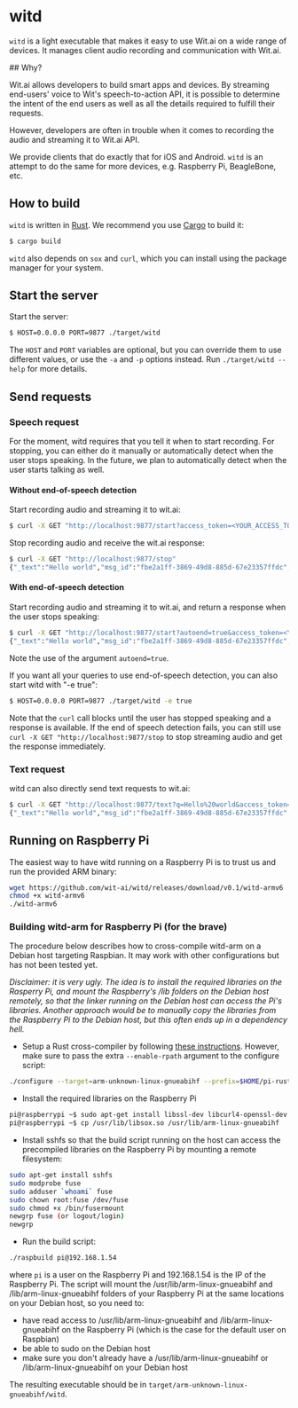 # witd

`witd` is a light executable that makes it easy to use Wit.ai on a wide range of devices. It manages client audio recording and communication with Wit.ai.

## Why?

Wit.ai allows developers to build smart apps and devices. By streaming end-users' voice to Wit's speech-to-action API, it is possible to determine the intent of the end users as well as all the details required to fulfill their requests.

However, developers are often in trouble when it comes to recording the audio and streaming it to Wit.ai API.

We provide clients that do exactly that for iOS and Android.
`witd` is an attempt to do the same for more devices, e.g. Raspberry Pi, BeagleBone, etc.

## How to build

`witd` is written in [Rust][rust]. We recommend you use [Cargo][cargo] to build it:

```bash
$ cargo build
```

`witd` also depends on `sox` and `curl`, which you can install using the package manager for
your system.

## Start the server

Start the server:

```bash
$ HOST=0.0.0.0 PORT=9877 ./target/witd
```
The `HOST` and `PORT` variables are optional, but you can override them to use different values, or use the `-a` and `-p` options instead. Run `./target/witd --help` for more details.

## Send requests

### Speech request

For the moment, witd requires that you tell it when to start recording. For stopping, you can either do it manually or automatically detect when the user stops speaking. In the future, we plan to automatically detect when the user starts talking as well.

#### Without end-of-speech detection

Start recording audio and streaming it to wit.ai:

```bash
$ curl -X GET "http://localhost:9877/start?access_token=<YOUR_ACCESS_TOKEN>"
```

Stop recording audio and receive the wit.ai response:
```bash
$ curl -X GET "http://localhost:9877/stop"
{"_text":"Hello world","msg_id":"fbe2a1ff-3869-49d8-885d-67e23357ffdc","outcomes":[{"_text":"Hello world","confidence":0.263,"entities":{"location":[{"suggested":true,"value":"Hello world"}]},"intent":"get_weather"}]}
```

#### With end-of-speech detection

Start recording audio and streaming it to wit.ai, and return a response when the user stops speaking:

```bash
$ curl -X GET "http://localhost:9877/start?autoend=true&access_token=<YOUR_ACCESS_TOKEN>"
{"_text":"Hello world","msg_id":"fbe2a1ff-3869-49d8-885d-67e23357ffdc","outcomes":[{"_text":"Hello world","confidence":0.263,"entities":{"location":[{"suggested":true,"value":"Hello world"}]},"intent":"get_weather"}]}
```

Note the use of the argument `autoend=true`.

If you want all your queries to use end-of-speech detection, you can also start witd with "-e true":

```bash
$ HOST=0.0.0.0 PORT=9877 ./target/witd -e true
```

Note that the `curl` call blocks until the user has stopped speaking and a response is available. If the end of speech detection fails, you can still use `curl -X GET "http://localhost:9877/stop` to stop streaming audio and get the response immediately. 

### Text request

witd can also directly send text requests to wit.ai:

```bash
$ curl -X GET "http://localhost:9877/text?q=Hello%20world&access_token=<YOUR_ACCESS_TOKEN>"
{"_text":"Hello world","msg_id":"fbe2a1ff-3869-49d8-885d-67e23357ffdc","outcomes":[{"_text":"Hello world","confidence":0.263,"entities":{"location":[{"suggested":true,"value":"Hello world"}]},"intent":"get_weather"}]}
```

## Running on Raspberry Pi

The easiest way to have witd running on a Raspberry Pi is to trust us and run the provided ARM binary:

```bash
wget https://github.com/wit-ai/witd/releases/download/v0.1/witd-armv6
chmod +x witd-armv6
./witd-armv6
```

### Building witd-arm for Raspberry Pi (for the brave)

The procedure below describes how to cross-compile witd-arm on a Debian host targeting Raspbian. It may work with other configurations but has not been tested yet.

*Disclaimer: it is very ugly. The idea is to install the required libraries on the Rasperry Pi, and mount the Raspberry's /lib folders on the Debian host remotely, so that the linker running on the Debian host can access the Pi's libraries. Another approach would be to manually copy the libraries from the Raspberry Pi to the Debian host, but this often ends up in a dependency hell.*

* Setup a Rust cross-compiler by following [these instructions](https://github.com/npryce/rusty-pi/blob/master/doc/compile-the-compiler.asciidoc). However, make sure to pass the extra `--enable-rpath` argument to the configure script:
```bash
./configure --target=arm-unknown-linux-gnueabihf --prefix=$HOME/pi-rust --enable-rpath && make && make install
```
* Install the required libraries on the Raspberry Pi
```bash
pi@raspberrypi ~$ sudo apt-get install libssl-dev libcurl4-openssl-dev libcrypto++-dev libsox
pi@raspberrypi ~$ cp /usr/lib/libsox.so /usr/lib/arm-linux-gnueabihf
```
* Install sshfs so that the build script running on the host can access the precompiled libraries on the Raspberry Pi by mounting a remote filesystem:
```bash
sudo apt-get install sshfs
sudo modprobe fuse
sudo adduser `whoami` fuse
sudo chown root:fuse /dev/fuse
sudo chmod +x /bin/fusermount
newgrp fuse (or logout/login)
newgrp
```
* Run the build script:
```bash
./raspbuild pi@192.168.1.54
```
where `pi` is a user on the Raspberry Pi and 192.168.1.54 is the IP of the Raspberry Pi. The script will mount the /usr/lib/arm-linux-gnueabihf and /lib/arm-linux-gnueabihf folders of your Raspberry Pi at the same locations on your Debian host, so you need to:
* have read access to /usr/lib/arm-linux-gnueabihf and /lib/arm-linux-gnueabihf on the Raspberry Pi (which is the case for the default user on Raspbian)
* be able to sudo on the Debian host
* make sure you don't already have a /usr/lib/arm-linux-gnueabihf or /lib/arm-linux-gnueabihf on your Debian host

The resulting executable should be in `target/arm-unknown-linux-gnueabihf/witd`.

[rust]: http://rust-lang.org
[cargo]: http://crates.io
